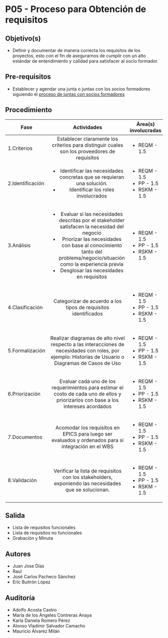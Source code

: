 # P05 - Proceso para Obtención de requisitos

## Objetivo(s)

- Definir y documentar de manera correcta los requisitos de los proyectos, esto con el fin de asegurarnos de
cumplir con un alto estándar de entendimiento y calidad para satisfacer al socio formador.

## Pre-requisitos

- Establecer y agendar una junta o juntas con los socios formadores siguiendo el [proceso de juntas con socios formadores](P02-proceso-juntas-socios-formadores.md)

## Procedimiento

| Fase |   Actividades   | Área(s) involucradas |
|------|:---------------:|--------------------|
| 1.Criterios    | Establecer claramente los criterios para distinguir  cuales son los proveedores de requisitos | <ul><li>REQM - 1.5</li></ul> |
| 2.Identificación    | <ul><li>Identificar las necesidades concretas que se requieran una solución.</li><li>Identificar los roles involucrados</li></ul> | <ul><li>REQM - 1.5</li><li>PP - 1.5</li><li>RSKM - 1.5</li></ul> |
| 3.Análisis     | <ul><li>Evaluar si las necesidades descritas por el stakeholder satisfacen la necesidad del negocio</li><li>Priorizar las necesidades con base al conocimiento tanto del problema/negocio/situación como la experiencia previa </li><li>Desglosar las necesidades en requisitos</li></ul>| <ul><li>REQM - 1.5</li><li>PP - 1.5</li><li>RSKM - 1.5</li></ul> |
| 4.Clasificación | Categorizar de acuerdo a los tipos de requisitos identificados | <ul><li>REQM - 1.5</li><li>PP - 1.5</li><li>RSKM - 1.5</li></ul> |
| 5.Formalización | Realizar diagramas de alto nivel respecto a las interacciones de necesidades con roles, por ejemplo: Historias de Usuario o Diagramas de Casos de Uso | <ul><li>REQM - 1.5</li><li>PP - 1.5</li><li>RSKM - 1.5</li></ul> |
| 6.Priorización |  Evaluar cada uno de los requerimientos para estimar el costo de cada uno de ellos y priorizarlos con base a los intereses acordados  | <ul><li>REQM - 1.5</li><li>PP - 1.5</li><li>RSKM - 1.5</li></ul> |
| 7.Documentos  | 	Acomodar los requisitos en EPICS para luego ser evaluados y ordenados para si integración en el WBS | <ul><li>REQM - 1.5</li><li>PP - 1.5</li><li>RSKM - 1.5</li></ul> |
| 8.Validación  | 	Verificar la lista de requisitos con los stakeholders, exponiendo las necesidades que se solucionan.  | <ul><li>REQM - 1.5</li><li>PP - 1.5</li><li>RSKM - 1.5</li></ul> |

## Salida

<ul><li>Lista de requisitos funcionales</li><li>Lista de requisitos no funcionales</li><li>Grabación y Minuta</li></ul>

## Autores

<ul>
<li>Juan Jose Días</li>
<li>Raul </li>
<li>José Carlos Pacheco Sánchez</li>
<li>Eric Buitrón López</li>

</ul>

## Auditoría

<ul>
<li>Adolfo Acosta Castro</li>
<li>María de los Ángeles Contreras Anaya</li>
<li>Karla Daniela Romero Pérez</li>
<li>Alonso Vladimir Salvador Camacho</li>
<li>Mauricio Álvarez Milán</li>
</ul>
